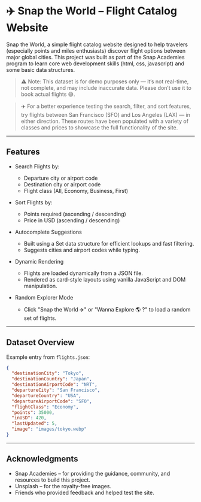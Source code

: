 # ✈️ Snap the World – Flight Catalog Website

Snap the World, a simple flight catalog website designed to help travelers (especially points and miles enthusiasts) discover flight options between major global cities. This project was built as part of the Snap Academies program to learn core web development skills (html, css, javascript) and some basic data structures.


> ⚠️ Note: This dataset is for demo purposes only — it’s not real-time, not complete, and may include inaccurate data. Please don’t use it to book actual flights 😅.

> ✈️ For a better experience testing the search, filter, and sort features, try flights between San Francisco (SFO) and Los Angeles (LAX) — in either direction. These routes have been populated with a variety of classes and prices to showcase the full functionality of the site.

---


## Features

* Search Flights by:
   * Departure city or airport code
   * Destination city or airport code
   * Flight class (All, Economy, Business, First)

* Sort Flights by:
   * Points required (ascending / descending)
   * Price in USD (ascending / descending)

* Autocomplete Suggestions
   * Built using a Set data structure for efficient lookups and fast filtering.
   * Suggests cities and airport codes while typing.

* Dynamic Rendering
   * Flights are loaded dynamically from a JSON file.
   * Rendered as card-style layouts using vanilla JavaScript and DOM manipulation.

* Random Explorer Mode
   * Click "Snap the World ✈️" or "Wanna Explore 🌎 ?" to load a random set of flights.

---

## Dataset Overview

Example entry from `flights.json`:

```json
{
  "destinationCity": "Tokyo",
  "destinationCountry": "Japan",
  "destinationAirportCode": "NRT",
  "departureCity": "San Francisco",
  "departureCountry": "USA",
  "departureAirportCode": "SFO",
  "flightClass": "Economy",
  "points": 35000,
  "inUSD": 420,
  "lastUpdated": 5,
  "image": "images/tokyo.webp"
}
```

---

## Acknowledgments
* Snap Academies – for providing the guidance, community, and resources to build this project.
* Unsplash – for the royalty-free images.
* Friends who provided feedback and helped test the site.
